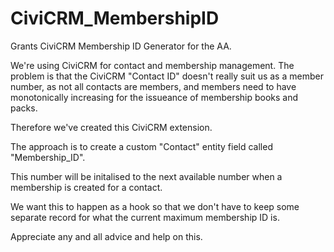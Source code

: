 CiviCRM_MembershipID
====================

Grants CiviCRM Membership ID Generator for the AA.

We're using CiviCRM for contact and membership management. The problem is that the
CiviCRM "Contact ID" doesn't really suit us as a member number, as not all contacts
are members, and members need to have monotonically increasing for the issueance of
membership books and packs.

Therefore we've created this CiviCRM extension.

The approach is to create a custom "Contact" entity field called "Membership_ID".

This number will be initalised to the next available number when a membership is created
for a contact.

We want this to happen as a hook so that we don't have to keep some separate record
for what the current maximum membership ID is.

Appreciate any and all advice and help on this.
